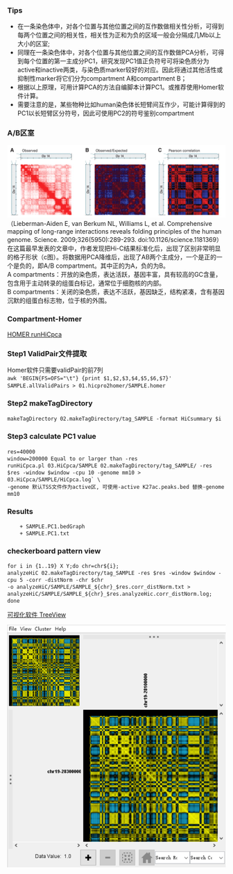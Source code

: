 ### Tips
+ 在一条染色体中，对各个位置与其他位置之间的互作数做相关性分析，可得到每两个位置之间的相关性，相关性为正和为负的区域一般会分隔成几Mb以上大小的区室;
+ 同理在一条染色体中，对各个位置与其他位置之间的互作数做PCA分析，可得到每个位置的第一主成分PC1，研究发现PC1值正负符号可将染色质分为active和inactive两类，与染色质marker较好的对应。因此将通过其他活性或抑制性marker将它们分为compartment A和compartment B；
+ 根据以上原理，可用计算PCA的方法自编脚本计算PC1。或推荐使用Homer软件计算。
+ 需要注意的是，某些物种比如human染色体长短臂间互作少，可能计算得到的PC1以长短臂区分符号，因此可使用PC2的符号鉴别compartment
### A/B区室
![本地图片](./pics/compartment.png)\
（Lieberman-Aiden E, van Berkum NL, Williams L, et al. Comprehensive mapping of long-range interactions reveals folding principles of the human genome. Science. 2009;326(5950):289-293. doi:10.1126/science.1181369）\
在这篇最早发表的文章中，作者发现把Hi-C结果标准化后，出现了区别非常明显的格子形状（c图）。将数据用PCA降维后，出现了AB两个主成分，一个是正的一个是负的，即A/B compartment。其中正的为A，负的为B。\
A compartments：开放的染色质，表达活跃，基因丰富，具有较高的GC含量，包含用于主动转录的组蛋白标记，通常位于细胞核的内部。\
B compartments：关闭的染色质，表达不活跃，基因缺乏，结构紧凑，含有基因沉默的组蛋白标志物，位于核的外围。
### Compartment-Homer
[HOMER runHiCpca](http://homer.ucsd.edu/homer/interactions2/HiCpca.html)
### Step1 ValidPair文件提取
Homer软件只需要validPair的前7列 \
`awk 'BEGIN{FS=OFS="\t"} {print $1,$2,$3,$4,$5,$6,$7}' SAMPLE.allValidPairs > 01.hicpro2homer/SAMPLE.homer`
### Step2 makeTagDirectory 
`makeTagDirectory 02.makeTagDirectory/tag_SAMPLE -format HiCsummary $i`
### Step3 calculate PC1 value
~~~
res=40000
window=200000 Equal to or larger than -res
runHiCpca.pl 03.HiCpca/SAMPLE 02.makeTagDirectory/tag_SAMPLE/ -res $res -window $window -cpu 10 -genome mm10 > 03.HiCpca/SAMPLE/HiCpca.log` \
-genome 默认TSS文件作为active区, 可使用-active K27ac.peaks.bed 替换-genome mm10
~~~
### Results
~~~
    + SAMPLE.PC1.bedGraph
    + SAMPLE.PC1.txt
~~~
### checkerboard pattern view
```
for i in {1..19} X Y;do chr=chr${i};
analyzeHiC 02.makeTagDirectory/tag_SAMPLE -res $res -window $window -cpu 5 -corr -distNorm -chr $chr
-o analyzeHiC/SAMPLE/SAMPLE_${chr}_$res.corr_distNorm.txt > 
analyzeHiC/SAMPLE/SAMPLE_${chr}_$res.analyzeHic.corr_distNorm.log;
done
``` 
[可视化软件 TreeView](https://bitbucket.org/TreeView3Dev/treeview3/src/master/)

![本地图片](./pics/checkerboard_pattern.png)